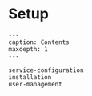 # Setup

```{toctree}
---
caption: Contents
maxdepth: 1
---

service-configuration
installation
user-management
```
